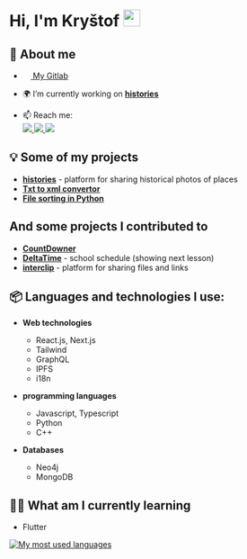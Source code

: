 <h1>Hi, I'm Kryštof <img src="https://raw.githubusercontent.com/MartinHeinz/MartinHeinz/master/wave.gif" width="30px"></h1>

## 🙋 About me

- <a href="https://gitlab.com/krystofex"><img src="https://about.gitlab.com/images/press/press-kit-icon.svg" height="14px" /> My Gitlab</a>
- 🌍 I’m currently working on **[histories](https://github.com/histories-cc)**


- 📫 Reach me:\
  <a href="mailto:krystof.kratky2003@gmail.com">
  <img src="https://img.shields.io/badge/Gmail-D14836?style=for-the-badge&logo=gmail&logoColor=white"/>
  </a>
  <a href="https://www.linkedin.com/in/krystofkratky/">
  <img src="https://img.shields.io/badge/LinkedIn-0077B5?style=for-the-badge&logo=linkedin&logoColor=white"/>
  </a>
  <a href="https://discord.com/users/542426163956678666">
  <img src="https://img.shields.io/badge/Discord-7289DA?style=for-the-badge&logo=discord&logoColor=white"/>
  </a>
<div>
  
## 💡 Some of my projects 

- **[histories](https://github.com/histories-cc)** - platform for sharing historical photos of places
- **[Txt to xml convertor](https://github.com/krystofex/txt-to-xml-converter)**
- **[File sorting in Python](https://github.com/krystofex/file-sorting)**
  
## And some projects I contributed to

- **[CountDowner](https://github.com/filiptronicek/CountDowner)**
- **[DeltaTime](https://github.com/czM1K3/DeltaTime)** - school schedule (showing next lesson)
- **[interclip](https://github.com/interclip/interclip-next)** - platform for sharing files and links

## 📦 Languages and technologies I use:

- **Web technologies** 
  - React.js, Next.js
  - Tailwind
  - GraphQL
  - IPFS
  - i18n 

- **programming languages**

  - Javascript, Typescript
  - Python
  - C++

- **Databases**

  - Neo4j
  - MongoDB

 

## 👨‍🎓 What am I currently learning

- Flutter

 

<a href="https://github.com/anuraghazra/github-readme-stats">
<img src="https://github-readme-stats.vercel.app/api/top-langs/?username=krystofex&layout=compact" alt="My most used languages"/>
</a>
